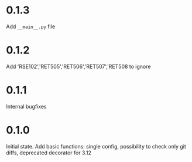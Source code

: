 # 0.1.3

Add `__main__.py` file

# 0.1.2

Add 'RSE102','RET505','RET506','RET507','RET508 to ignore

# 0.1.1

Internal bugfixes

# 0.1.0

Initial state. Add basic functions: single config, possibility to check only git diffs, deprecated decorator for 3.12
